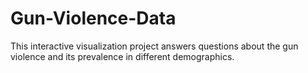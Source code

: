 # Gun-Violence-Data
This interactive visualization project answers questions about the gun violence and its prevalence in different demographics. 
